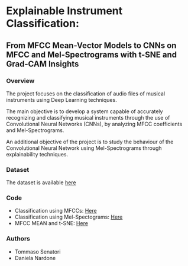 # Explainable Instrument Classification:
## From MFCC Mean-Vector Models to CNNs on MFCC and Mel-Spectrograms with t-SNE and Grad-CAM Insights

### Overview
The project focuses on the classification of audio files of musical instruments using Deep Learning techniques.

The main objective is to develop a system capable of accurately recognizing and classifying musical instruments through the use of Convolutional Neural Networks (CNNs), by analyzing MFCC coefficients and Mel-Spectrograms.

An additional objective of the project is to study the behaviour of the Convolutional Neural Network using Mel-Spectrograms through explainability techniques.
### Dataset
The dataset is available [here](https://www.kaggle.com/datasets/abdulvahap/music-instrunment-sounds-for-classification)
### Code
- Classification using MFCCs: [Here](https://github.com/tommasosenatori/AIEA/blob/main/musical_instrument_classification_mfccs.ipynb)
- Classification using Mel-Spectograms: [Here](https://github.com/tommasosenatori/AIEA/blob/main/musical_instrument_classification_mel-spectograms.ipynb)
- MFCC MEAN and t-SNE: [Here](https://github.com/tommasosenatori/AIEA/blob/main/musical_instrument_classification_mfcc_mean-tsne.ipynb)
### Authors
- Tommaso Senatori
- Daniela Nardone
